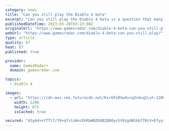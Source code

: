 ```yaml
---
category: news
title: "Can you still play the Diablo 4 beta"
excerpt: "Can you still play the Diablo 4 beta is a question that many will be asking, now that the extremely busy open beta weekend has officially drawn to a close. After getting a taste of what's to come in ..."
publishedDateTime: 2023-03-28T03:23:00Z
originalUrl: "https://www.gamesradar.com/diablo-4-beta-can-you-still-play/"
webUrl: "https://www.gamesradar.com/diablo-4-beta-can-you-still-play/"
type: article
quality: 87
heat: 87
published: true

provider:
  name: GamesRadar+
  domain: gamesradar.com

topics:
  - Diablo 4

images:
  - url: "https://cdn.mos.cms.futurecdn.net/Kxr6PzRVw4vcq3ndvqCLvh-1200-80.jpg"
    width: 1200
    height: 675
    isCached: true

secured: "dJyAd+sYTTl7/Y9+qfstoHncEhMaWNZ6OBZQR0yv5V9zgdWSkb7fRcV+EfyysYeFRccxt9FTC/lwToQN9tNEDHwb6HU7jhqWTAkUT8hS1NQyWv+fJWEMH/LrxehdwoWo+ALpFMp9BlTHGKBAW7qeWOhtLw9ka3b6gQ/Lx4fQoEpdJ9s/Wl83GvamFKvA64jpkUgtQFfwPJJdC1olTI8PaJAy7HjRxK5qi3EVQ7MNDv0CTDtbVO97ZSTmNCxKTwNHGZFfEmwEgbkYU+eEalkiGxyPP/qr/Ge0hiZScs1Xlx+SaEHRZgEv2JzFJx2eJPbbiAS2e8D1MRxnkoSXqEfclSu2mRiiDjw0H0QP5IoaaS0=;XJesCYP/WvCb0nA0hpMLkA=="
---
```


